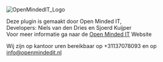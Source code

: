 <img src="https://openmindedit.nl/wp-content/uploads/2019/02/logo-openmindedit.png" alt="OpenMindedIT_Logo">

Deze plugin is gemaakt door Open Minded IT,<br>
Developers: Niels van den Dries en Sjoerd Kuijper<br>
Voor meer informatie ga naar de <a href="https://www.openmindedit.nl/">Open Minded IT</a> Website<br>

Wij zijn op kantoor uren bereikbaar op +31137078093 en op info@openmindedit.nl